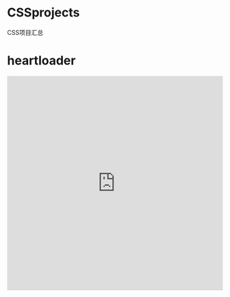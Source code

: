 # CSSprojects
CSS项目汇总
# heartloader
<iframe height= 500 width= 100% src="http://www.bilibili.com/video/av7019422/" frameborder=0 allowfullscreen></iframe>
